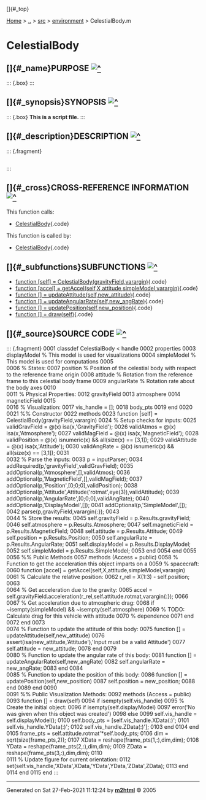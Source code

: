 []{#_top}

<div>

[Home](../../../index.html) \> [..](#) \> [src](#) \>
[environment](index.html) \> CelestialBody.m

</div>

# CelestialBody

## []{#_name}PURPOSE [![\^](../../../up.png)](#_top)

::: {.box}
:::

## []{#_synopsis}SYNOPSIS [![\^](../../../up.png)](#_top)

::: {.box}
**This is a script file.**
:::

## []{#_description}DESCRIPTION [![\^](../../../up.png)](#_top)

::: {.fragment}
``` {.comment}
```
:::

## []{#_cross}CROSS-REFERENCE INFORMATION [![\^](../../../up.png)](#_top)

This function calls:

-   [CelestialBody](CelestialBody.html){.code}

This function is called by:

-   [CelestialBody](CelestialBody.html){.code}

## []{#_subfunctions}SUBFUNCTIONS [![\^](../../../up.png)](#_top)

-   [function \[self\] =
    CelestialBody(gravityField,varargin)](#_sub1){.code}
-   [function \[accel\] =
    getAccel(self,X,attitude,simpleModel,varargin)](#_sub2){.code}
-   [function \[\] = updateAttitude(self,new_attitude)](#_sub3){.code}
-   [function \[\] = updateAngularRate(self,new_angRate)](#_sub4){.code}
-   [function \[\] = updatePosition(self,new_position)](#_sub5){.code}
-   [function \[\] = draw(self)](#_sub6){.code}

## []{#_source}SOURCE CODE [![\^](../../../up.png)](#_top)

::: {.fragment}
    0001 classdef CelestialBody < handle
    0002     properties
    0003         displayModel % This model is used for visualizations
    0004         simpleModel  % This model is used for computations
    0005         
    0006         % States:
    0007         position % Position of the celestial body with respect to the reference frame origin
    0008         attitude % Rotation from the reference frame to this celestial body frame
    0009         angularRate % Rotation rate about the body axes
    0010         
    0011         % Physical Properties:
    0012         gravityField
    0013         atmosphere
    0014         magneticField
    0015         
    0016         % Visualization:
    0017         vis_handle = [];
    0018         body_pts
    0019     end
    0020     
    0021     %% Constructor
    0022     methods
    0023         function [self] = CelestialBody(gravityField,varargin)
    0024             % Setup checks for inputs:
    0025             validGravField  = @(x) isa(x,'GravityField');
    0026             validAtmos      = @(x) isa(x,'Atmosphere');
    0027             validMagField   = @(x) isa(x,'MagneticField');
    0028             validPosition   = @(x) isnumeric(x) && all(size(x) == [3,1]);
    0029             validAttitude   = @(x) isa(x,'Attitude');
    0030             validAngRate    = @(x) isnumeric(x) && all(size(x) == [3,1]);
    0031             
    0032             % Parse the inputs:
    0033             p = inputParser;
    0034                 addRequired(p,'gravityField',validGravField);
    0035                 addOptional(p,'Atmosphere',[],validAtmos);
    0036                 addOptional(p,'MagneticField',[],validMagField);
    0037                 addOptional(p,'Position',[0;0;0],validPosition);
    0038                 addOptional(p,'Attitude',Attitude('rotmat',eye(3)),validAttitude);
    0039                 addOptional(p,'AngularRate',[0;0;0],validAngRate);
    0040                 addOptional(p,'DisplayModel',[]);
    0041                 addOptional(p,'SimpleModel',[]);
    0042             parse(p,gravityField,varargin{:});
    0043             
    0044             % Store the results:
    0045             self.gravityField  = p.Results.gravityField;
    0046             self.atmosphere    = p.Results.Atmosphere;
    0047             self.magneticField = p.Results.MagneticField;
    0048             self.attitude      = p.Results.Attitude;
    0049             self.position      = p.Results.Position;
    0050             self.angularRate   = p.Results.AngularRate;
    0051             self.displayModel  = p.Results.DisplayModel;
    0052             self.simpleModel   = p.Results.SimpleModel;
    0053         end
    0054     end
    0055     
    0056     %% Public Methods
    0057     methods (Access = public)
    0058         % Function to get the acceleration this object imparts on a
    0059         % spacecraft:
    0060         function [accel] = getAccel(self,X,attitude,simpleModel,varargin)            
    0061             % Calculate the relative position:
    0062             r_rel = X(1:3) - self.position;
    0063             
    0064             % Get acceleration due to the gravity:
    0065             accel = self.gravityField.acceleration(r_rel,self.attitude.rotmat,varargin{:});
    0066             
    0067             % Get acceleration due to atmospheric drag:
    0068             if ~isempty(simpleModel) && ~isempty(self.atmosphere)
    0069                 % TODO: Calculate drag for this vehicle with attitude
    0070                 % dependence
    0071             end
    0072         end
    0073         
    0074         % Function to update the attitude of this body:
    0075         function [] = updateAttitude(self,new_attitude)
    0076             assert(isa(new_attitude,'Attitude'),'Input must be a valid Attitude')
    0077             self.attitude = new_attitude;
    0078         end
    0079         
    0080         % Function to update the angular rate of this body:
    0081         function [] = updateAngularRate(self,new_angRate)
    0082             self.angularRate = new_angRate;
    0083         end
    0084         
    0085         % Function to update the position of this body:
    0086         function [] = updatePosition(self,new_position)
    0087             self.position = new_position;
    0088         end
    0089     end
    0090     
    0091     %% Public Visualization Methods:
    0092     methods (Access = public)
    0093         function [] = draw(self)
    0094             if isempty(self.vis_handle)
    0095                 % Create the initial object:
    0096                 if isempty(self.displayModel)
    0097                     error('No was given when this object was created')
    0098                 else
    0099                     self.vis_handle = self.displayModel();
    0100                     self.body_pts = [self.vis_handle.XData(:)';
    0101                                      self.vis_handle.YData(:)';
    0102                                      self.vis_handle.ZData(:)'];
    0103                 end
    0104             end
    0105             frame_pts = self.attitude.rotmat'*self.body_pts;
    0106             dim = sqrt(size(frame_pts,2));
    0107             XData = reshape(frame_pts(1,:),dim,dim);
    0108             YData = reshape(frame_pts(2,:),dim,dim);
    0109             ZData = reshape(frame_pts(3,:),dim,dim);
    0110             
    0111             % Update figure for current orientation:
    0112             set(self.vis_handle,'XData',XData,'YData',YData,'ZData',ZData);
    0113         end
    0114     end
    0115 end
:::

------------------------------------------------------------------------

Generated on Sat 27-Feb-2021 11:12:24 by
**[m2html](http://www.artefact.tk/software/matlab/m2html/ "Matlab Documentation in HTML")**
© 2005
